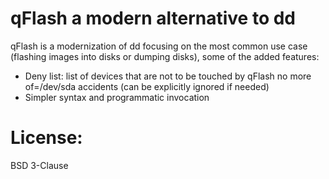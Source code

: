 # qFlash a modern alternative to dd
qFlash is a modernization of dd focusing on the most common use case (flashing images into disks or dumping disks),
some of the added features:
* Deny list: list of devices that are not to be touched by qFlash no more of=/dev/sda accidents (can be explicitly ignored if needed)
* Simpler syntax and programmatic invocation

# License:
BSD 3-Clause
